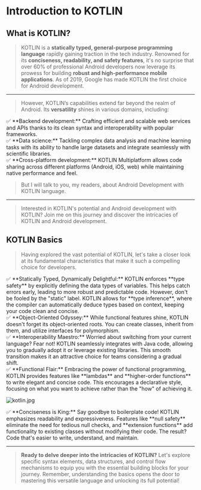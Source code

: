 # Introduction to KOTLIN

## What is KOTLIN?

> KOTLIN is a **statically typed, general-purpose programming language** rapidly gaining traction in the tech industry. Renowned for its **conciseness, readability, and safety features**, it's no surprise that over 60% of professional Android developers now leverage its prowess for building **robust and high-performance mobile applications**. As of 2019, Google has made KOTLIN the first choice for Android development.
> 

---

> However, KOTLIN’s capabilities extend far beyond the realm of Android. Its **versatility** shines in various domains, including:
> 

<aside>
✅ **Backend development:** Crafting efficient and scalable web services and APIs thanks to its clean syntax and interoperability with popular frameworks.

</aside>

<aside>
✅ **Data science:** Tackling complex data analysis and machine learning tasks with its ability to handle large datasets and integrate seamlessly with scientific libraries.

</aside>

<aside>
✅ **Cross-platform development:** KOTLIN Multiplatform allows code sharing across different platforms (Android, iOS, web) while maintaining native performance and feel.

</aside>

> But I will talk to you, my readers, about Android Development with KOTLIN language.
> 

---

> Interested in KOTLIN's potential and Android development with KOTLIN? Join me on this journey and discover the intricacies of KOTLIN and Android development.
> 

## KOTLIN Basics

> Having explored the vast potential of KOTLIN, let's take a closer look at its fundamental characteristics that make it such a compelling choice for developers.
> 

<aside>
✅ **Statically Typed, Dynamically Delightful:** KOTLIN enforces **type safety** by explicitly defining the data types of variables. This helps catch errors early, leading to more robust and predictable code. However, don't be fooled by the "static" label. KOTLIN allows for **type inference**, where the compiler can automatically deduce types based on context, keeping your code clean and concise.

</aside>

<aside>
✅ **Object-Oriented Odyssey:** While functional features shine, KOTLIN doesn't forget its object-oriented roots. You can create classes, inherit from them, and utilize interfaces for polymorphism.

</aside>

<aside>
✅ **Interoperability Maestro:** Worried about switching from your current language? Fear not! KOTLIN seamlessly integrates with Java code, allowing you to gradually adopt it or leverage existing libraries. This smooth transition makes it an attractive choice for teams considering a gradual shift.

</aside>

<aside>
✅ **Functional Flair:** Embracing the power of functional programming, KOTLIN provides features like **lambdas** and **higher-order functions** to write elegant and concise code. This encourages a declarative style, focusing on what you want to achieve rather than the "how" of achieving it.

</aside>

![kotlin.jpg](Introduction%20to%20KOTLIN%204ccc05857a174cddbcdb20f60788a372/kotlin.jpg)

<aside>
✅ **Conciseness is King:** Say goodbye to boilerplate code! KOTLIN emphasizes readability and expressiveness. Features like **null safety** eliminate the need for tedious null checks, and **extension functions** add functionality to existing classes without modifying their code. The result? Code that's easier to write, understand, and maintain.

</aside>

---

> **Ready to delve deeper into the intricacies of KOTLIN?** Let's explore specific syntax elements, data structures, and control flow mechanisms to equip you with the essential building blocks for your journey. Remember, understanding the basics opens the door to mastering this versatile language and unlocking its full potential!
>